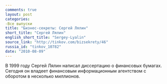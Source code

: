 ```yaml
---
comments: true
layout: post
categories:
-Все выпуски
title: "Бизнес-секреты: Сергей Лялин"
short_title: "Сергей Лялин"
english_short_title: "Sergey-Lyalin"
source_link: "http://tinkov.com/bizsekrety/46"
russia_id: "tinkov_10782"
date: "2010-08-09"
---
```

В 1999 году Сергей Лялин написал диссертацию о финансовых бумагах. Сегодня он владеет финансовым информационным агентством с оборотом в несколько миллионов.

